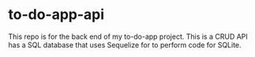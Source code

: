 # to-do-app-api
This repo is for the back end of my to-do-app project. This is a CRUD API has a SQL database that uses Sequelize for to perform code for SQLite.
